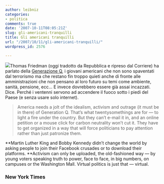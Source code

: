 ```yaml
---
author: leibniz
categories:
- politica
comments: true
date: '2007-10-11T08:05:21Z'
slug: gli-americani-tranquilli
title: Gli americani tranquilli
url: "/2007/10/11/gli-americani-tranquilli/"
wordpress_id: 2576

---
```

![](http://www.tartanscottie.com/graphics/letterQ.gif)Thomas Friedman (oggi tradotto da Repubblica e ripreso dal Corriere) ha parlato della [Generazione Q](http://www.nytimes.com/2007/10/10/opinion/10friedman.html?_r=1&n=Top/Opinion/Editorials%20and%20Op-Ed/Op-Ed/Columnists/Thomas%20L%20Friedman&oref=slogin), i giovani americani che non sono spaventati dal terrorismo ma che restano fin troppo quieti anche di fronte alle amministrazioni che non pensano al loro futuro su temi come ambiente, sanità, pensione, ecc... E invece dovrebbero essere già assai incazzati. Dice. Perché i ventenni servono ad accendere il fuoco sotto i piedi del Paese (e senza usare solo internet).


> America needs a jolt of the idealism, activism and outrage (it must be in there) of Generation Q. That’s what twentysomethings are for — to light a fire under the country. But they can’t e-mail it in, and an online petition or a mouse click for carbon neutrality won’t cut it. They have to get organized in a way that will force politicians to pay attention rather than just patronize them.

**Martin Luther King and Bobby Kennedy didn’t change the world by asking people to join their Facebook crusades or to download their platforms. **Activism can only be uploaded, the old-fashioned way — by young voters speaking truth to power, face to face, in big numbers, on campuses or the Washington Mall. Virtual politics is just that — virtual.




### New York Times
